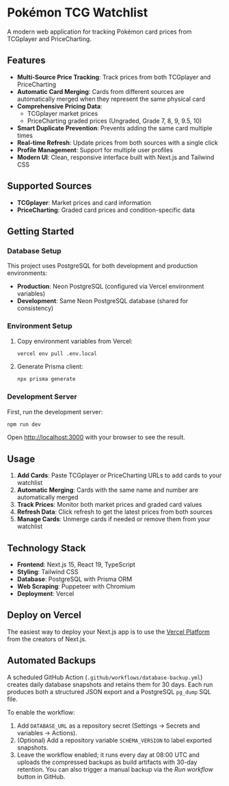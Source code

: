 # Pokémon TCG Watchlist

A modern web application for tracking Pokémon card prices from TCGplayer and PriceCharting.

## Features

- **Multi-Source Price Tracking**: Track prices from both TCGplayer and PriceCharting
- **Automatic Card Merging**: Cards from different sources are automatically merged when they represent the same physical card
- **Comprehensive Pricing Data**: 
  - TCGplayer market prices
  - PriceCharting graded prices (Ungraded, Grade 7, 8, 9, 9.5, 10)
- **Smart Duplicate Prevention**: Prevents adding the same card multiple times
- **Real-time Refresh**: Update prices from both sources with a single click
- **Profile Management**: Support for multiple user profiles
- **Modern UI**: Clean, responsive interface built with Next.js and Tailwind CSS

## Supported Sources

- **TCGplayer**: Market prices and card information
- **PriceCharting**: Graded card prices and condition-specific data

## Getting Started

### Database Setup
This project uses PostgreSQL for both development and production environments:
- **Production**: Neon PostgreSQL (configured via Vercel environment variables)
- **Development**: Same Neon PostgreSQL database (shared for consistency)

### Environment Setup
1. Copy environment variables from Vercel:
   ```bash
   vercel env pull .env.local
   ```

2. Generate Prisma client:
   ```bash
   npx prisma generate
   ```

### Development Server
First, run the development server:

```bash
npm run dev
```

Open [http://localhost:3000](http://localhost:3000) with your browser to see the result.

## Usage

1. **Add Cards**: Paste TCGplayer or PriceCharting URLs to add cards to your watchlist
2. **Automatic Merging**: Cards with the same name and number are automatically merged
3. **Track Prices**: Monitor both market prices and graded card values
4. **Refresh Data**: Click refresh to get the latest prices from both sources
5. **Manage Cards**: Unmerge cards if needed or remove them from your watchlist

## Technology Stack

- **Frontend**: Next.js 15, React 19, TypeScript
- **Styling**: Tailwind CSS
- **Database**: PostgreSQL with Prisma ORM
- **Web Scraping**: Puppeteer with Chromium
- **Deployment**: Vercel

## Deploy on Vercel

The easiest way to deploy your Next.js app is to use the [Vercel Platform](https://vercel.com/new?utm_medium=default-template&filter=next.js&utm_source=create-next-app&utm_campaign=create-next-app-readme) from the creators of Next.js.

## Automated Backups

A scheduled GitHub Action (`.github/workflows/database-backup.yml`) creates daily database snapshots and retains them for 30 days. Each run produces both a structured JSON export and a PostgreSQL `pg_dump` SQL file.

To enable the workflow:

1. Add `DATABASE_URL` as a repository secret (Settings → Secrets and variables → Actions).
2. (Optional) Add a repository variable `SCHEMA_VERSION` to label exported snapshots.
3. Leave the workflow enabled; it runs every day at 08:00 UTC and uploads the compressed backups as build artifacts with 30-day retention. You can also trigger a manual backup via the *Run workflow* button in GitHub.
